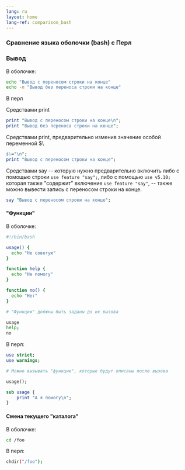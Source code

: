 ```yaml
---
lang: ru
layout: home
lang-ref: comparison_bash
---
```


### Сравнение языка оболочки (bash) с Перл

### Вывод

В оболочке:

```bash
echo "Вывод с переносом строки на конце"
echo -n "Вывод без переноса строки на конце"
```

В перл

Средствами print

```perl
print "Вывод с переносом строки на конце\n";
print "Вывод без переноса строки на конце";
```

Средствами print, предварительно изменив значение особой переменной $\

```perl
$\="\n";
print "Вывод с переносом строки на конце";
```

Средствами say -- которую нужно предварительно включить либо с помощью строки
`use feature "say";`, либо с помощью `use v5.10;` которая также "содержит"
включение `use feature "say"`, -- также можно вывести запись с переносом строки на
конце.

```perl
say "Вывод с переносом строки на конце";
```

#### "Функции"

В оболочке:

```bash
#!/bin/bash

usage() {
  echo "Не советую"
}

function help {
  echo "Не помогу"
}

function no() {
  echo "Нет"
}

# "Функции" должны быть заданы до их вызова

usage
help;
no
```

В перл:

```perl
use strict;
use warnings;

# Можно вызывать "функции", которые будут описаны после вызова

usage();

sub usage {
    print "А я помогу\n";
}
```

#### Смена текущего "каталога"

В оболочке:

```bash
cd /foo
```

В перл:

```bash
chdir("/foo");
```
